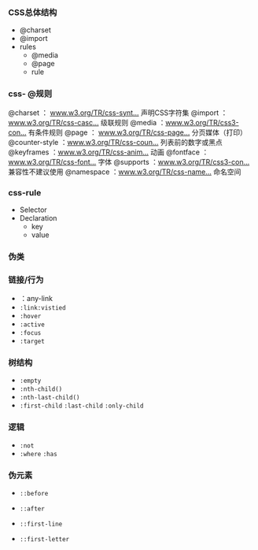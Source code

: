 ### CSS总体结构

+ @charset
+ @import
+ rules
  + @media
  + @page
  + rule

### css- @规则

@charset ： www.w3.org/TR/css-synt… 声明CSS字符集
@import ：www.w3.org/TR/css-casc…  级联规则
@media ：www.w3.org/TR/css3-con… 有条件规则
@page ： www.w3.org/TR/css-page… 分页媒体（打印）
@counter-style ：www.w3.org/TR/css-coun… 列表前的数字或黑点
@keyframes ：www.w3.org/TR/css-anim… 动画
@fontface ：www.w3.org/TR/css-font… 字体
@supports ：www.w3.org/TR/css3-con… 兼容性不建议使用
@namespace ：www.w3.org/TR/css-name… 命名空间



### css-rule

+ Selector
+ Declaration
  + key
  + value



### 伪类

### 链接/行为

+ ：any-link
+ `:link:vistied`
+ `:hover`
+ `:active`
+ `:focus`
+ `:target`

### 树结构

+ `:empty`
+ `:nth-child()`
+ `:nth-last-child()`
+ `:first-child` `:last-child` `:only-child`

### 逻辑

+ `:not`
+ `:where` `:has`

### 伪元素

+ `::before`

+ `::after`

+ `::first-line`

+ `::first-letter`

  